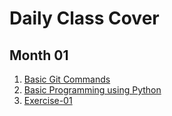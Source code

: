 # Daily Class Cover

## Month 01
1. [Basic Git Commands](https://github.com/WitIslit/Git-Practice/blob/main/tutorial.md)
2. [Basic Programming using Python](https://github.com/WitIslit/Git-Practice/tree/main/Python)
4. [Exercise-01](https://github.com/WitIslit/Git-Practice/tree/main/Exercise)


